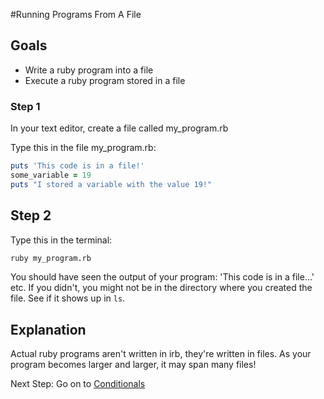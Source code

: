#Running Programs From A File

## Goals
- Write a ruby program into a file
- Execute a ruby program stored in a file

### Step 1
In your text editor, create a file called my_program.rb

Type this in the file my_program.rb:

```ruby
puts 'This code is in a file!'
some_variable = 19
puts "I stored a variable with the value 19!"
```

## Step 2
Type this in the terminal:

```bash
ruby my_program.rb
```

You should have seen the output of your program: 'This code is in a file...' etc. If you didn't, you might not be in the directory where you created the file. See if it shows up in `ls`.

## Explanation
Actual ruby programs aren't written in irb, they're written in files. As your program becomes larger and larger, it may span many files!

Next Step:
Go on to [Conditionals](conditionals)
